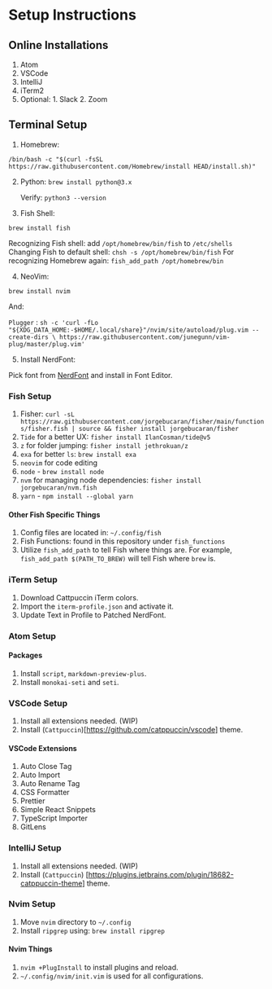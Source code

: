 # Setup Instructions

## Online Installations
  1. Atom
  2. VSCode
  3. IntelliJ
  4. iTerm2
  5. Optional:
    1. Slack
    2. Zoom

## Terminal Setup

  1. Homebrew:

  `/bin/bash -c "$(curl -fsSL https://raw.githubusercontent.com/Homebrew/install HEAD/install.sh)"`

  2. Python: `brew install python@3.x`

     Verify: `python3 --version`

  3. Fish Shell:

  `brew install fish`

  Recognizing Fish shell: add `/opt/homebrew/bin/fish` to `/etc/shells`
  Changing Fish to default shell: `chsh -s /opt/homebrew/bin/fish`
  For recognizing Homebrew again: `fish_add_path /opt/homebrew/bin`

  4. NeoVim:

  `brew install nvim`

  And:

  `Plugger` : `sh -c 'curl -fLo "${XDG_DATA_HOME:-$HOME/.local/share}"/nvim/site/autoload/plug.vim --create-dirs \
       https://raw.githubusercontent.com/junegunn/vim-plug/master/plug.vim'`

  5. Install NerdFont:

  Pick font from [NerdFont](https://github.com/ryanoasis/nerd-fonts/tree/master/patched-fonts) and install in Font Editor.

### Fish Setup

  1. Fisher: `curl -sL https://raw.githubusercontent.com/jorgebucaran/fisher/main/functions/fisher.fish | source && fisher install jorgebucaran/fisher`
  2. `Tide` for a better UX: `fisher install IlanCosman/tide@v5`
  3. `z` for folder jumping: `fisher install jethrokuan/z`
  4. `exa` for better `ls`: `brew install exa`
  5. `neovim` for code editing
  6. `node` - `brew install node`
  7. `nvm` for managing node dependencies: `fisher install jorgebucaran/nvm.fish`
  8. `yarn` - `npm install --global yarn`


#### Other Fish Specific Things

1. Config files are located in: `~/.config/fish`
2. Fish Functions: found in this repository under `fish_functions`
3. Utilize `fish_add_path` to tell Fish where things are. For example, `fish_add_path $(PATH_TO_BREW)` will tell Fish where `brew` is.

### iTerm Setup

1. Download Cattpuccin iTerm colors.
2. Import the `iterm-profile.json` and activate it.
2. Update Text in Profile to Patched NerdFont.

### Atom Setup

#### Packages
1. Install `script`, `markdown-preview-plus`.
2. Install `monokai-seti` and `seti`.

### VSCode Setup

1. Install all extensions needed. (WIP)
2. Install (`Cattpuccin`)[https://github.com/catppuccin/vscode] theme.

#### VSCode Extensions
1. Auto Close Tag
2. Auto Import
3. Auto Rename Tag
4. CSS Formatter
5. Prettier
6. Simple React Snippets
7. TypeScript Importer
8. GitLens


### IntelliJ Setup
1. Install all extensions needed. (WIP)
2. Install (`Cattpuccin`) [https://plugins.jetbrains.com/plugin/18682-catppuccin-theme] theme.  

### Nvim Setup
1. Move `nvim` directory to `~/.config`
2. Install `ripgrep` using: `brew install ripgrep`
#### Nvim Things
1. `nvim +PlugInstall` to install plugins and reload.
2. `~/.config/nvim/init.vim` is used for all configurations.
